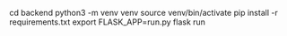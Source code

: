cd backend
python3 -m venv venv
source venv/bin/activate
pip install -r requirements.txt
export FLASK_APP=run.py
flask run
